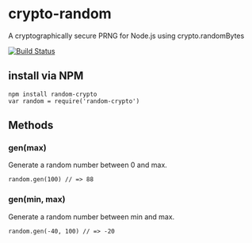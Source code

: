 # crypto-random
A cryptographically secure PRNG for Node.js using crypto.randomBytes

[![Build Status](https://travis-ci.org/PsychicCat/random-crypto.svg?branch=master)](https://travis-ci.org/PsychicCat/random-crypto)

## install via NPM
    npm install random-crypto
    var random = require('random-crypto')

## Methods

### gen(max)
Generate a random number between 0 and max.

    random.gen(100) // => 88
    
### gen(min, max)
Generate a random number between min and max.

    random.gen(-40, 100) // => -20